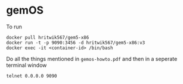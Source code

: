 # gemOS
To run
```
docker pull hritwik567/gem5-x86
docker run -t -p 9090:3456 -d hritwik567/gem5-x86:v3
docker exec -it <container-id> /bin/bash
```
Do all the things mentioned in `gemos-howto.pdf` and then in a seperate terminal window 
```
telnet 0.0.0.0 9090
```
